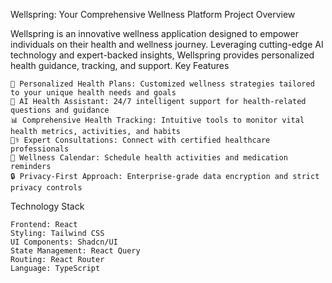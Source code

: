 Wellspring: Your Comprehensive Wellness Platform
Project Overview

Wellspring is an innovative wellness application designed to empower individuals on their health and wellness journey. Leveraging cutting-edge AI technology and expert-backed insights, Wellspring provides personalized health guidance, tracking, and support.
Key Features

    🌿 Personalized Health Plans: Customized wellness strategies tailored to your unique health needs and goals
    🤖 AI Health Assistant: 24/7 intelligent support for health-related questions and guidance
    📊 Comprehensive Health Tracking: Intuitive tools to monitor vital health metrics, activities, and habits
    👩‍⚕️ Expert Consultations: Connect with certified healthcare professionals
    📅 Wellness Calendar: Schedule health activities and medication reminders
    🔒 Privacy-First Approach: Enterprise-grade data encryption and strict privacy controls

Technology Stack

    Frontend: React
    Styling: Tailwind CSS
    UI Components: Shadcn/UI
    State Management: React Query
    Routing: React Router
    Language: TypeScript

